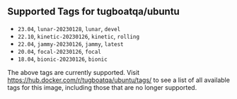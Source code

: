 ## Supported Tags for tugboatqa/ubuntu

* `23.04`, `lunar-20230128`, `lunar`, `devel`
* `22.10`, `kinetic-20230126`, `kinetic`, `rolling`
* `22.04`, `jammy-20230126`, `jammy`, `latest`
* `20.04`, `focal-20230126`, `focal`
* `18.04`, `bionic-20230126`, `bionic`

The above tags are currently supported. Visit https://hub.docker.com/r/tugboatqa/ubuntu/tags/ to see a list of all available tags for this image, including those that are no longer supported.

